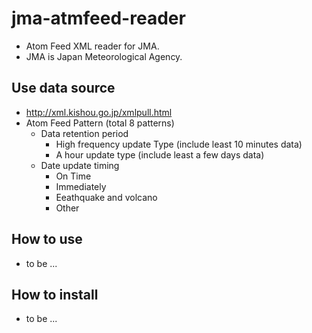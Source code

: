 # jma-atmfeed-reader
- Atom Feed XML reader for JMA.
- JMA is Japan Meteorological Agency.

## Use data source

- http://xml.kishou.go.jp/xmlpull.html
- Atom Feed Pattern (total 8 patterns)
    - Data retention period
        - High frequency update Type (include least 10 minutes data)
        - A hour update type (include least a few days data)
    - Date update timing
        - On Time
        - Immediately
        - Eeathquake and volcano
        - Other

## How to use

- to be ...

## How to install

- to be ...
 